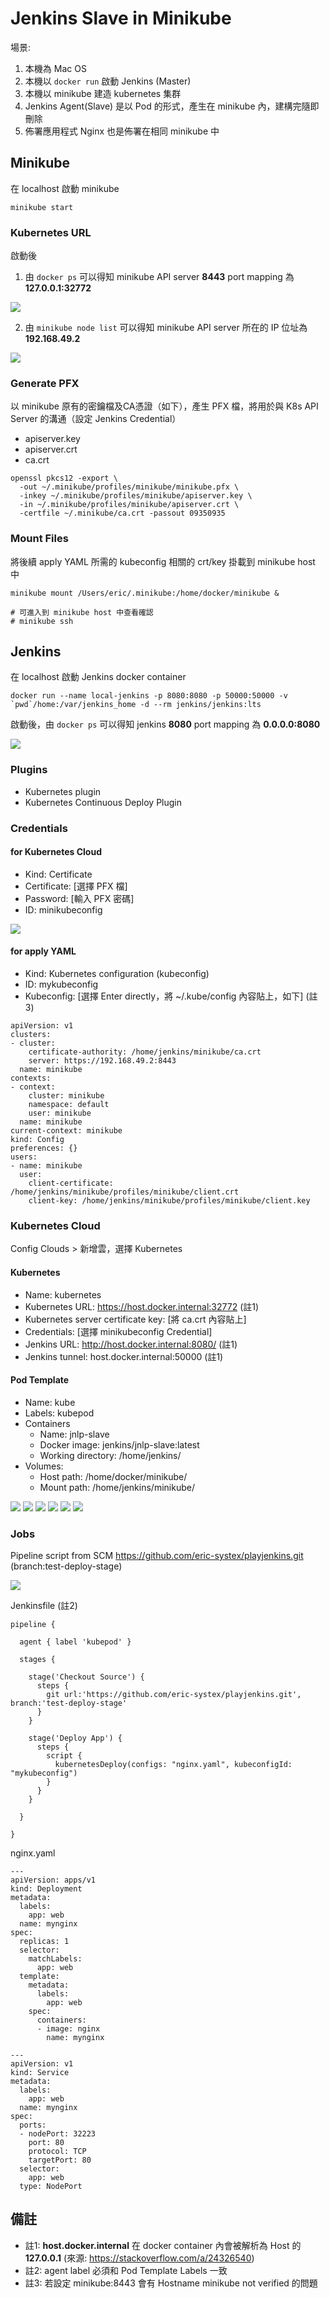 # Jenkins Slave in Minikube
場景:
1. 本機為 Mac OS
2. 本機以 `docker run` 啟動 Jenkins (Master)
3. 本機以 minikube 建造 kubernetes 集群
4. Jenkins Agent(Slave) 是以 Pod 的形式，產生在 minikube 內，建構完隨即刪除
5. 佈署應用程式 Nginx 也是佈署在相同 minikube 中

## Minikube
在 localhost 啟動 minikube
```
minikube start
```

### Kubernetes URL
啟動後

1. 由 `docker ps` 可以得知 minikube API server **8443** port mapping 為 **127.0.0.1:32772**

![](https://i.imgur.com/uGZehFG.png)

2. 由 `minikube node list`  可以得知 minikube API server 所在的 IP 位址為 **192.168.49.2**

![](https://i.imgur.com/NV9yhpv.png)



### Generate PFX
以 minikube 原有的密鑰檔及CA憑證（如下），產生 PFX 檔，將用於與 K8s API Server 的溝通（設定 Jenkins Credential）
* apiserver.key
* apiserver.crt
* ca.crt

```
openssl pkcs12 -export \
  -out ~/.minikube/profiles/minikube/minikube.pfx \
  -inkey ~/.minikube/profiles/minikube/apiserver.key \
  -in ~/.minikube/profiles/minikube/apiserver.crt \
  -certfile ~/.minikube/ca.crt -passout 09350935
```


### Mount Files
將後續 apply YAML 所需的 kubeconfig 相關的 crt/key 掛載到 minikube host 中

```
minikube mount /Users/eric/.minikube:/home/docker/minikube &

# 可進入到 minikube host 中查看確認
# minikube ssh
```



## Jenkins

在 localhost 啟動 Jenkins docker container
```
docker run --name local-jenkins -p 8080:8080 -p 50000:50000 -v `pwd`/home:/var/jenkins_home -d --rm jenkins/jenkins:lts
```

啟動後，由 `docker ps` 可以得知 jenkins **8080** port mapping 為 **0.0.0.0:8080**

![](https://i.imgur.com/uGZehFG.png)



### Plugins
* Kubernetes plugin
* Kubernetes Continuous Deploy Plugin

### Credentials

#### for Kubernetes Cloud
* Kind: Certificate
* Certificate: [選擇 PFX 檔]
* Password: [輸入 PFX 密碼]
* ID: minikubeconfig

![](https://i.imgur.com/4Ng7yhc.png)

#### for apply YAML
* Kind: Kubernetes configuration (kubeconfig)
* ID: mykubeconfig
* Kubeconfig: [選擇 Enter directly，將 ~/.kube/config 內容貼上，如下] (註3)

```yaml=
apiVersion: v1
clusters:
- cluster:
    certificate-authority: /home/jenkins/minikube/ca.crt
    server: https://192.168.49.2:8443
  name: minikube
contexts:
- context:
    cluster: minikube
    namespace: default
    user: minikube
  name: minikube
current-context: minikube
kind: Config
preferences: {}
users:
- name: minikube
  user:
    client-certificate: /home/jenkins/minikube/profiles/minikube/client.crt
    client-key: /home/jenkins/minikube/profiles/minikube/client.key
```

### Kubernetes Cloud
Config Clouds > 新增雲，選擇 Kubernetes

#### Kubernetes
* Name: kubernetes
* Kubernetes URL: https://host.docker.internal:32772 (註1)
* Kubernetes server certificate key: [將 ca.crt 內容貼上]
* Credentials: [選擇 minikubeconfig Credential]
* Jenkins URL: http://host.docker.internal:8080/ (註1)
* Jenkins tunnel: host.docker.internal:50000 (註1)

#### Pod Template
* Name: kube
* Labels: kubepod
* Containers
    * Name: jnlp-slave
    * Docker image: jenkins/jnlp-slave:latest
    * Working directory: /home/jenkins/
* Volumes: 
    * Host path: /home/docker/minikube/
    * Mount path: /home/jenkins/minikube/

![](https://i.imgur.com/ZycT7IC.png)
![](https://i.imgur.com/jnhpiOL.png)
![](https://i.imgur.com/kkpVYkn.png)
![](https://i.imgur.com/S1OyEYv.png)
![](https://i.imgur.com/Ugtdfo5.png)
![](https://i.imgur.com/PtiiXWq.png)



### Jobs

Pipeline script from SCM
https://github.com/eric-systex/playjenkins.git (branch:test-deploy-stage)

![](https://i.imgur.com/feCRMe4.png)


Jenkinsfile (註2)

```groovy=
pipeline {

  agent { label 'kubepod' }

  stages {

    stage('Checkout Source') {
      steps {
        git url:'https://github.com/eric-systex/playjenkins.git', branch:'test-deploy-stage'
      }
    }

    stage('Deploy App') {
      steps {
        script {
          kubernetesDeploy(configs: "nginx.yaml", kubeconfigId: "mykubeconfig")
        }
      }
    }

  }

}
```


nginx.yaml

```yaml=
---
apiVersion: apps/v1
kind: Deployment
metadata:
  labels:
    app: web
  name: mynginx
spec:
  replicas: 1
  selector:
    matchLabels:
      app: web
  template:
    metadata:
      labels:
        app: web
    spec:
      containers:
      - image: nginx
        name: mynginx

---
apiVersion: v1
kind: Service
metadata:
  labels:
    app: web
  name: mynginx
spec:
  ports:
  - nodePort: 32223
    port: 80
    protocol: TCP
    targetPort: 80
  selector:
    app: web
  type: NodePort
```




## 備註

* 註1: **host.docker.internal** 在 docker container 內會被解析為 Host 的 **127.0.0.1** (來源: https://stackoverflow.com/a/24326540)
* 註2: agent label 必須和 Pod Template Labels 一致
* 註3: 若設定 minikube:8443 會有 Hostname minikube not verified 的問題


